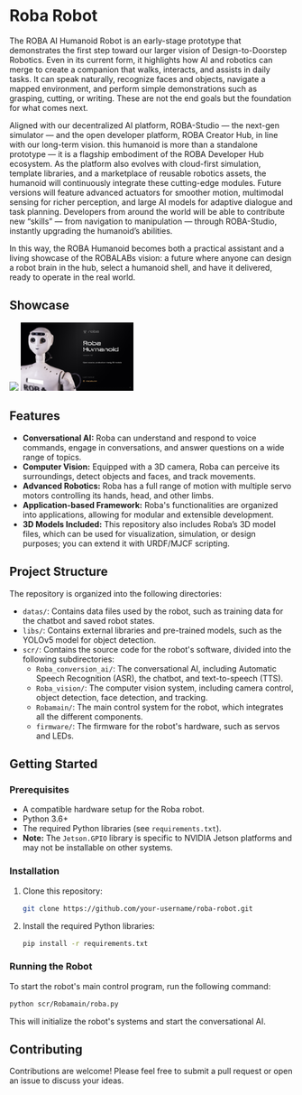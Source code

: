 # Roba Robot

The ROBA AI Humanoid Robot is an early-stage prototype that demonstrates the first step toward our larger vision of Design-to-Doorstep Robotics. Even in its current form, it highlights how AI and robotics can merge to create a companion that walks, interacts, and assists in daily tasks. It can speak naturally, recognize faces and objects, navigate a mapped environment, and perform simple demonstrations such as grasping, cutting, or writing. These are not the end goals but the foundation for what comes next.

Aligned with our decentralized AI platform, ROBA-Studio — the next-gen simulator — and the open developer platform, ROBA Creator Hub, in line with our long-term vision. this humanoid is more than a standalone prototype — it is a flagship embodiment of the ROBA Developer Hub ecosystem. As the platform also evolves with cloud-first simulation, template libraries, and a marketplace of reusable robotics assets, the humanoid will continuously integrate these cutting-edge modules. Future versions will feature advanced actuators for smoother motion, multimodal sensing for richer perception, and large AI models for adaptive dialogue and task planning. Developers from around the world will be able to contribute new “skills” — from navigation to manipulation — through ROBA-Studio, instantly upgrading the humanoid’s abilities.

In this way, the ROBA Humanoid becomes both a practical assistant and a living showcase of the ROBALABs vision: a future where anyone can design a robot brain in the hub, select a humanoid shell, and have it delivered, ready to operate in the real world. 

## Showcase

<img src="Images/Roba-001.png" width="200" /> <img src="Images/tg_image_329837944.png" width="200" />



## Features

- **Conversational AI:** Roba can understand and respond to voice commands, engage in conversations, and answer questions on a wide range of topics.
- **Computer Vision:** Equipped with a 3D camera, Roba can perceive its surroundings, detect objects and faces, and track movements.
- **Advanced Robotics:** Roba has a full range of motion with multiple servo motors controlling its hands, head, and other limbs.
- **Application-based Framework:** Roba's functionalities are organized into applications, allowing for modular and extensible development.
- **3D Models Included:** This repository also includes Roba’s 3D model files, which can be used for visualization, simulation, or design purposes; you can extend it with URDF/MJCF scripting.

## Project Structure

The repository is organized into the following directories:

- `datas/`: Contains data files used by the robot, such as training data for the chatbot and saved robot states.
- `libs/`: Contains external libraries and pre-trained models, such as the YOLOv5 model for object detection.
- `scr/`: Contains the source code for the robot's software, divided into the following subdirectories:
    - `Roba_conversion_ai/`: The conversational AI, including Automatic Speech Recognition (ASR), the chatbot, and text-to-speech (TTS).
    - `Roba_vision/`: The computer vision system, including camera control, object detection, face detection, and tracking.
    - `Robamain/`: The main control system for the robot, which integrates all the different components.
    - `firmware/`: The firmware for the robot's hardware, such as servos and LEDs.

## Getting Started

### Prerequisites

- A compatible hardware setup for the Roba robot.
- Python 3.6+
- The required Python libraries (see `requirements.txt`).
- **Note:** The `Jetson.GPIO` library is specific to NVIDIA Jetson platforms and may not be installable on other systems.

### Installation

1.  Clone this repository:
    ```bash
    git clone https://github.com/your-username/roba-robot.git
    ```
2.  Install the required Python libraries:
    ```bash
    pip install -r requirements.txt
    ```

### Running the Robot

To start the robot's main control program, run the following command:

```bash
python scr/Robamain/roba.py
```

This will initialize the robot's systems and start the conversational AI.

## Contributing

Contributions are welcome! Please feel free to submit a pull request or open an issue to discuss your ideas.

